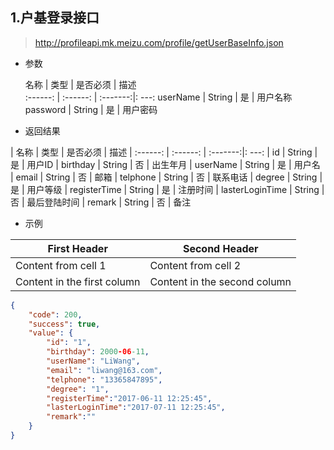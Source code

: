 ## 1.户基登录接口
> http://profileapi.mk.meizu.com/profile/getUserBaseInfo.json
- 参数

   名称   |    类型  | 是否必须 | 描述  
 :------: | :------: | :-------:|: ---:
 userName |  String |    是    | 用户名称 
 password |  String |    是    | 用户密码 

- 返回结果

|   名称   |    类型  | 是否必须 | 描述 
| :------: | :------: | :-------:|: ---:
| id       |  String |    是    | 用户ID 
| birthday |  String |    否    | 出生年月 
| userName |  String |    是    | 用户名 
| email    |  String |    否    | 邮箱 
| telphone |  String |    否    | 联系电话 
| degree   |  String |    是    | 用户等级 
| registerTime |  String |    是    | 注册时间 
| lasterLoginTime |  String |    否    | 最后登陆时间 
| remark |  String |    否    | 备注 

- 示例

First Header | Second Header
------------ | -------------
Content from cell 1 | Content from cell 2
Content in the first column | Content in the second column



``` json
{
    "code": 200,
    "success": true,
    "value": {
        "id": "1",
        "birthday": 2000-06-11,
        "userName": "LiWang",
        "email": "liwang@163.com",
        "telphone": "13365847895",
        "degree": "1",
        "registerTime":"2017-06-11 12:25:45",
        "lasterLoginTime":"2017-07-11 12:25:45",
        "remark":""
    }
}
